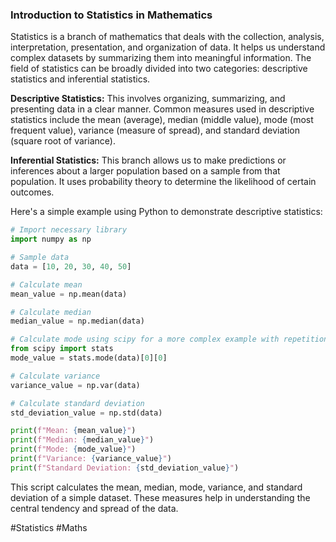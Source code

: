 ### Introduction to Statistics in Mathematics

Statistics is a branch of mathematics that deals with the collection, analysis, interpretation, presentation, and organization of data. It helps us understand complex datasets by summarizing them into meaningful information. The field of statistics can be broadly divided into two categories: descriptive statistics and inferential statistics.

**Descriptive Statistics:** This involves organizing, summarizing, and presenting data in a clear manner. Common measures used in descriptive statistics include the mean (average), median (middle value), mode (most frequent value), variance (measure of spread), and standard deviation (square root of variance).

**Inferential Statistics:** This branch allows us to make predictions or inferences about a larger population based on a sample from that population. It uses probability theory to determine the likelihood of certain outcomes.

Here's a simple example using Python to demonstrate descriptive statistics:

```python
# Import necessary library
import numpy as np

# Sample data
data = [10, 20, 30, 40, 50]

# Calculate mean
mean_value = np.mean(data)

# Calculate median
median_value = np.median(data)

# Calculate mode using scipy for a more complex example with repetition
from scipy import stats
mode_value = stats.mode(data)[0][0]

# Calculate variance
variance_value = np.var(data)

# Calculate standard deviation
std_deviation_value = np.std(data)

print(f"Mean: {mean_value}")
print(f"Median: {median_value}")
print(f"Mode: {mode_value}")
print(f"Variance: {variance_value}")
print(f"Standard Deviation: {std_deviation_value}")
```

This script calculates the mean, median, mode, variance, and standard deviation of a simple dataset. These measures help in understanding the central tendency and spread of the data.

#Statistics #Maths